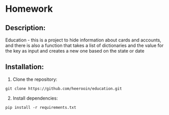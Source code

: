 # Homework
## Description:
Education - this is a project to hide information about cards and accounts, and there is also a function that takes a list of dictionaries and the value for the key as input and creates a new one based on the state or date
## Installation:

1. Clone the repository:
```
git clone https://github.com/heerooin/education.git
```
2. Install dependencies:
```
pip install -r requirements.txt